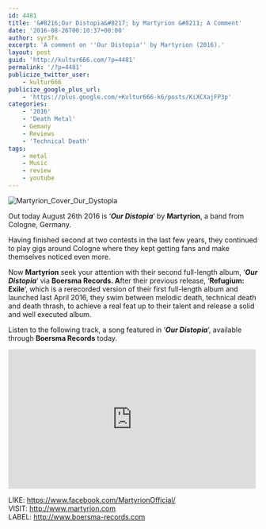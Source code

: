 ```yaml
---
id: 4481
title: '&#8216;Our Distopia&#8217; by Martyrion &#8211; A Comment'
date: '2016-08-26T00:10:37+00:00'
author: syr3fx
excerpt: 'A comment on ''Our Distopia'' by Martyrion (2016).'
layout: post
guid: 'http://kultur666.com/?p=4481'
permalink: '/?p=4481'
publicize_twitter_user:
    - kultur666
publicize_google_plus_url:
    - 'https://plus.google.com/+Kultur666-k6/posts/KiXCXajFP3p'
categories:
    - '2016'
    - 'Death Metal'
    - Gemany
    - Reviews
    - 'Technical Death'
tags:
    - metal
    - Music
    - review
    - youtube
---
```


![Martyrion_Cover_Our_Dystopia](http://localhost:8080/wp-content/uploads/2016/08/martyrion_cover_our_dystopia.jpg?w=680)

Out today August 26th 2016 is ‘***Our Distopia***‘ by **Martyrion**, a band from Cologne, Germany.

Having finished second at two contests in the last few years, they continued to play gigs around Cologne where they kept getting fans and make themselves noticed even more.

Now **Martyrion** seek your attention with their second full-length album, ‘***Our Distopia***‘ via **Boersma Records. A**fter their previous release, ‘**Refugium: Exile**‘, which is a rerecorded version of their first full-length album and launched last April 2016, they swim between melodic death, technical death and death thrash, to achieve a real feat up to their talent and release a solid and well executed album.

Listen to the following track, a song featured in ‘***Our Distopia***‘, available through **Boersma Records** today.

<iframe allow="accelerometer; autoplay; clipboard-write; encrypted-media; gyroscope; picture-in-picture; web-share" allowfullscreen="" frameborder="0" height="281" loading="lazy" src="https://www.youtube.com/embed/zL8qDBJOaWg?feature=oembed" title="MARTYRION - What We Leave Behind (OFFICIAL VIDEO)" width="500"></iframe>

LIKE: <https://www.facebook.com/MartyrionOfficial/>  
VISIT: <http://www.martyrion.com>  
LABEL: <http://www.boersma-records.com>
